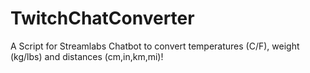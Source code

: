 # TwitchChatConverter
A Script for Streamlabs Chatbot to convert temperatures (C/F), weight (kg/lbs) and distances (cm,in,km,mi)!
